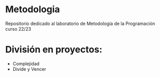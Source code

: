 # Metodologia
Repositorio dedicado al laboratorio de Metodología de la Programación curso 22/23

# División en proyectos:
- Complejidad
- Divide y Vencer
